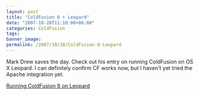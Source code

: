 ```yaml
---
layout: post
title: "ColdFusion 8 + Leopard"
date: "2007-10-28T11:10:00+06:00"
categories: ColdFusion 
tags: 
banner_image: 
permalink: /2007/10/28/ColdFusion-8-Leopard
---
```


Mark Drew saves the day. Check out his entry on running ColdFusion on OS X Leopard. I can definitely confirm CF works now, but I haven't yet tried the Apache integration yet.

<a href="http://www.markdrew.co.uk/blog/index.cfm/2007/10/27/Running-ColdFusion-8-on-Leopard">Running ColdFusion 8 on Leopard</a>